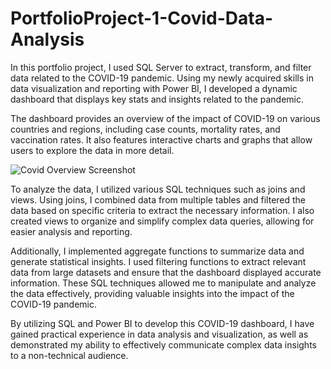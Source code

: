 # PortfolioProject-1-Covid-Data-Analysis


In this portfolio project, I used SQL Server to extract, transform, and filter data related to the COVID-19 pandemic. Using my newly acquired skills in data visualization and reporting with Power BI, I developed a dynamic dashboard that displays key stats and insights related to the pandemic.

The dashboard provides an overview of the impact of COVID-19 on various countries and regions, including case counts, mortality rates, and vaccination rates. It also features interactive charts and graphs that allow users to explore the data in more detail.

![Covid Overview Screenshot](https://user-images.githubusercontent.com/10281805/236066497-3786cdb0-2650-439d-9bd9-b411d41c8bbf.jpg)

To analyze the data, I utilized various SQL techniques such as joins and views. Using joins, I combined data from multiple tables and filtered the data based on specific criteria to extract the necessary information. I also created views to organize and simplify complex data queries, allowing for easier analysis and reporting.

Additionally, I implemented aggregate functions to summarize data and generate statistical insights. I used filtering functions to extract relevant data from large datasets and ensure that the dashboard displayed accurate information. These SQL techniques allowed me to manipulate and analyze the data effectively, providing valuable insights into the impact of the COVID-19 pandemic.

By utilizing SQL and Power BI to develop this COVID-19 dashboard, I have gained practical experience in data analysis and visualization, as well as demonstrated my ability to effectively communicate complex data insights to a non-technical audience.
